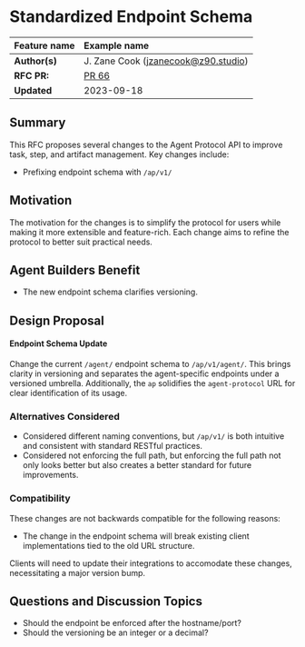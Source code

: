 # Standardized Endpoint Schema

| Feature name  | Example name                                                              |
| :------------ | :------------------------------------------------------------------------ |
| **Author(s)** | J. Zane Cook (jzanecook@z90.studio)                                       |
| **RFC PR:**   | [PR 66](https://github.com/AI-Engineer-Foundation/agent-protocol/pull/66) |
| **Updated**   | 2023-09-18                                                                |

## Summary

This RFC proposes several changes to the Agent Protocol API to improve task, step, and artifact management. Key changes include:

- Prefixing endpoint schema with `/ap/v1/`

## Motivation

The motivation for the changes is to simplify the protocol for users while making it more extensible and feature-rich. Each change aims to refine the protocol to better suit practical needs.

## Agent Builders Benefit

- The new endpoint schema clarifies versioning.

## Design Proposal

#### Endpoint Schema Update

Change the current `/agent/` endpoint schema to `/ap/v1/agent/`. This brings clarity in versioning and separates the agent-specific endpoints under a versioned umbrella. Additionally, the `ap` solidifies the `agent-protocol` URL for clear identification of its usage.

### Alternatives Considered

- Considered different naming conventions, but `/ap/v1/` is both intuitive and consistent with standard RESTful practices.
- Considered not enforcing the full path, but enforcing the full path not only looks better but also creates a better standard for future improvements.

### Compatibility

These changes are not backwards compatible for the following reasons:

- The change in the endpoint schema will break existing client implementations tied to the old URL structure.

Clients will need to update their integrations to accomodate these changes, necessitating a major version bump.

## Questions and Discussion Topics

- Should the endpoint be enforced after the hostname/port?
- Should the versioning be an integer or a decimal?
